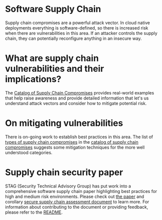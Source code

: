 Software Supply Chain 
=====================

Supply chain compromises are a powerful attack vector. In cloud native
deployments everything is software-defined, so there is increased risk when
there are vulnerabilities in this area. If an attacker controls the supply
chain, they can potentially reconfigure anything in an insecure way.

# What are supply chain vulnerabilities and their implications?

The [Catalog of Supply Chain Compromises](./compromises) provides real-world 
examples that help raise awareness and provide detailed information that 
let's us understand attack vectors and consider how to mitigate potential
risk.

# On mitigating vulnerabilities

There is on-going work to establish best practices in this area. The list of
[types of supply chain compromises](./compromises/compromise-definitions.md)
in the [catalog of supply chain compromises](./compromises) suggests some
mitigation techniques for the more well understood categories.

# Supply chain security paper

STAG (Security Technical Advisory Group) has put work into a comprehensive software supply chain paper
highlighting best practices for high and medium risk environments. Please check 
out [the paper](./supply-chain-security-paper/sscsp.md) and corollary [secure supply chain assessment document](./supply-chain-security-paper/secure-supply-chain-assessment.md) to learn more. 
For information about contributing to the document or providing feedback, please
refer to the [README](./supply-chain-security-paper/README.md).
